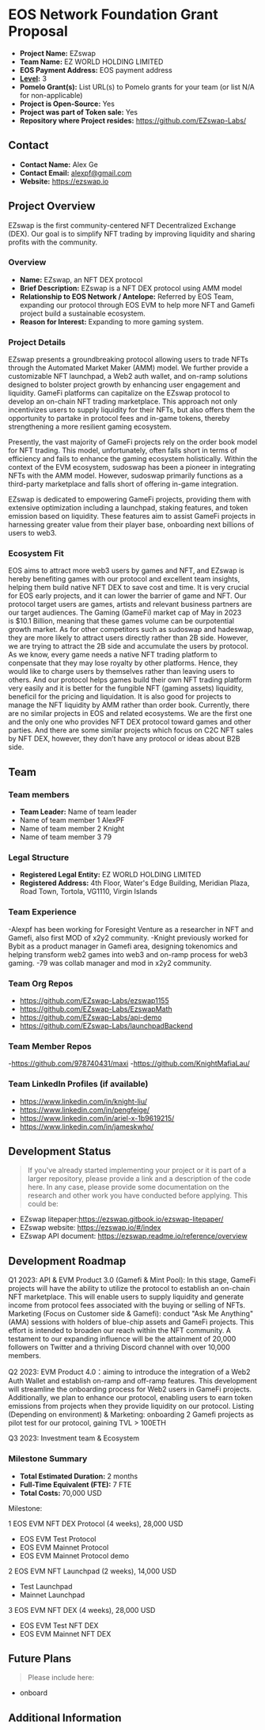 # EOS Network Foundation Grant Proposal

- **Project Name:** EZswap
- **Team Name:** EZ WORLD HOLDING LIMITED
- **EOS Payment Address:** EOS payment address
- **[Level](https://github.com/eosnetworkfoundation/grant-framework#grant-levels):** 3
- **Pomelo Grant(s):** List URL(s) to Pomelo grants for your team (or list N/A for non-applicable)
- **Project is Open-Source:** Yes
- **Project was part of Token sale:** Yes
- **Repository where Project resides:** https://github.com/EZswap-Labs/


## Contact

- **Contact Name:** Alex Ge
- **Contact Email:** alexpf@gmail.com
- **Website:** https://ezswap.io

## Project Overview
EZswap is the first community-centered NFT Decentralized Exchange (DEX).
Our goal is to simplify NFT trading by improving liquidity and sharing profits with the community.

### Overview


- **Name:** EZswap, an NFT DEX protocol
- **Brief Description:** EZswap is a NFT DEX protocol using AMM model 
- **Relationship to EOS Network / Antelope:** Referred by EOS Team, expanding our protocol through EOS EVM to help more NFT and Gamefi project build a sustainable ecosystem. 
- **Reason for Interest:** Expanding to more gaming system.

### Project Details

EZswap presents a groundbreaking protocol allowing users to trade NFTs through the Automated Market Maker (AMM) model. We further provide a customizable NFT launchpad, a Web2 auth wallet, and on-ramp solutions designed to bolster project growth by enhancing user engagement and liquidity. GameFi platforms can capitalize on the EZswap protocol to develop an on-chain NFT trading marketplace. This approach not only incentivizes users to supply liquidity for their NFTs, but also offers them the opportunity to partake in protocol fees and in-game tokens, thereby strengthening a more resilient gaming ecosystem.

Presently, the vast majority of GameFi projects rely on the order book model for NFT trading. This model, unfortunately, often falls short in terms of efficiency and fails to enhance the gaming ecosystem holistically. Within the context of the EVM ecosystem, sudoswap has been a pioneer in integrating NFTs with the AMM model. However, sudoswap primarily functions as a third-party marketplace and falls short of offering in-game integration.

EZswap is dedicated to empowering GameFi projects, providing them with extensive optimization including a launchpad, staking features, and token emission based on liquidity. These features aim to assist GameFi projects in harnessing greater value from their player base, onboarding next billions of users to web3.

### Ecosystem Fit

EOS aims to attract more web3 users by games and NFT, and EZswap is hereby benefiting games with our protocol and excellent team insights, helping them build native NFT DEX to save cost and time. It is very crucial for EOS early projects, and it can lower the barrier of game and NFT.
Our protocol target users are games, artists and relevant business partners are our target audiences. The Gaming (GameFi) market cap of May in 2023 is $10.1 Billion, meaning that these games volume can be ourpotential growth market. 
As for other competitors such as sudoswap and hadeswap, they are more likely to attract users directly rather than 2B side. However, we are trying to attract the 2B side and accumulate the users by protocol.
As we know, every game needs a native NFT trading platform to conpensate that they may lose royalty by other platforms. Hence, they would like to charge users by themselves rather than leaving users to others. 
And our protocol helps games build their own NFT trading platform very easily and it is better for the fungible NFT (gaming assets) liquidity, beneficil for the pricing and liquidation. It is also good for projects to manage the NFT liquidity by AMM rather than order book.
Currently, there are no similar projects in EOS and related ecosystems. We are the first one and the only one who provides NFT DEX protocol toward games and other parties. And there are some similar projects which focus on C2C NFT sales by NFT DEX, however, they don’t have any protocol or ideas about B2B side.

## Team

### Team members

- **Team Leader:** Name of team leader
- Name of team member 1 AlexPF
- Name of team member 2 Knight
- Name of team member 3 79

### Legal Structure
- **Registered Legal Entity:** EZ WORLD HOLDING LIMITED
- **Registered Address:** 4th Floor, Water's Edge Building, Meridian Plaza, Road Town, Tortola, VG1110, Virgin Islands

### Team Experience
-Alexpf has been working for Foresight Venture as a researcher in NFT and Gamefi, also first MOD of x2y2 community. 
-Knight previously worked for Bybit as a product manager in Gamefi area, designing tokenomics and helping transform web2 games into web3 and on-ramp process for web3 gaming.
-79 was collab manager and mod in x2y2 community.

### Team Org Repos

- https://github.com/EZswap-Labs/ezswap1155
- https://github.com/EZswap-Labs/EzswapMath
- https://github.com/EZswap-Labs/api-demo
- https://github.com/EZswap-Labs/launchpadBackend

### Team Member Repos

-https://github.com/978740431/maxi
-https://github.com/KnightMafiaLau/

### Team LinkedIn Profiles (if available)

- https://www.linkedin.com/in/knight-liu/
- https://www.linkedin.com/in/pengfeige/
- https://www.linkedin.com/in/ariel-x-1b9619215/
- https://www.linkedin.com/in/jameskwho/

## Development Status

> If you've already started implementing your project or it is part of a larger repository, please provide a link and a description of the code here. In any case, please provide some documentation on the research and other work you have conducted before applying. This could be:

- EZswap litepaper:https://ezswap.gitbook.io/ezswap-litepaper/
- EZswap website: https://ezswap.io/#/index
- EZswap API document: https://ezswap.readme.io/reference/overview

## Development Roadmap

Q1 2023: 
API & EVM
Product 3.0 (Gamefi & Mint Pool): In this stage, GameFi projects will have the ability to utilize the protocol to establish an on-chain NFT marketplace. This will enable users to supply liquidity and generate income from protocol fees associated with the buying or selling of NFTs.
Marketing (Focus on Customer side & Gamefi): conduct "Ask Me Anything" (AMA) sessions with holders of blue-chip assets and GameFi projects. This effort is intended to broaden our reach within the NFT community. A testament to our expanding influence will be the attainment of 20,000 followers on Twitter and a thriving Discord channel with over 10,000 members.

Q2 2023: 
EVM
Product 4.0：aiming to introduce the integration of a Web2 Auth Wallet and establish on-ramp and off-ramp features. This development will streamline the onboarding process for Web2 users in GameFi projects. Additionally, we plan to enhance our protocol, enabling users to earn token emissions from projects when they provide liquidity on our protocol.
Listing (Depending on environment) & Marketing: onboarding 2 Gamefi projects as pilot test for our protocol, gaining TVL > 100ETH

Q3 2023: 
Investment team & Ecosystem


### Milestone Summary

- **Total Estimated Duration:** 2 months
- **Full-Time Equivalent (FTE):** 7 FTE
- **Total Costs:** 70,000 USD

Milestone:

1 EOS EVM NFT DEX Protocol (4 weeks), 28,000 USD

- EOS EVM Test Protocol
- EOS EVM Mainnet Protocol
- EOS EVM Mainnet Protocol demo

2 EOS EVM NFT Launchpad (2 weeks), 14,000 USD

- Test Launchpad
- Mainnet Launchpad

3 EOS EVM NFT DEX (4 weeks), 28,000 USD

- EOS EVM Test NFT DEX
- EOS EVM Mainnet NFT DEX


## Future Plans

> Please include here:
- onboard 


## Additional Information

